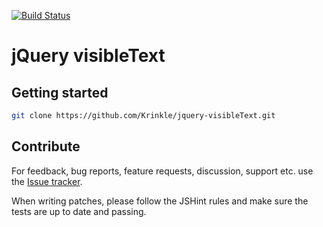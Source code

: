 [![Build Status](https://secure.travis-ci.org/Krinkle/jquery-visibleText.png)](http://travis-ci.org/Krinkle/jquery-visibleText)

# jQuery visibleText

## Getting started
```bash
git clone https://github.com/Krinkle/jquery-visibleText.git
```

## Contribute
For feedback, bug reports, feature requests, discussion, support etc. use the [Issue tracker](https://github.com/Krinkle/jquery-visibleText/issues).

When writing patches, please follow the JSHint rules and make sure the tests are up to date and passing.
